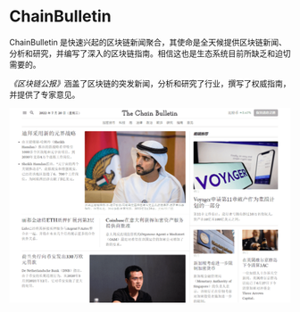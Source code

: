 # ChainBulletin

ChainBulletin 是快速兴起的区块链新闻聚合，其使命是全天候提供区块链新闻、分析和研究，并编写了深入的区块链指南。相信这也是生态系统目前所缺乏和迫切需要的。

*‎《区块链公报》‎*‎涵盖了区块链的突发新闻，分析和研究了行业，撰写了权威指南，并提供了专家意见。‎

![image-20220720101318064](image-20220720101318064.png)
